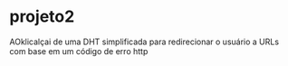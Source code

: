 # projeto2
AOklicalçai de uma DHT simplificada para redirecionar o usuário a URLs com base em um código de erro http
